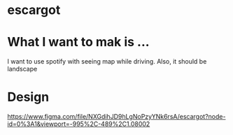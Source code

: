 # escargot

# What I want to mak is ...
I want to use spotify with seeing map while driving.
Also, it should be landscape

# Design
https://www.figma.com/file/NXGdihJD9hLgNoPzyYNk6rsA/escargot?node-id=0%3A1&viewport=-995%2C-489%2C1.08002
